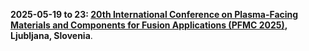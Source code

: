 **2025-05-19 to 23: [20th International Conference on Plasma-Facing Materials and Components for Fusion Applications (PFMC 2025)](https://pfmc20.com "PFMC 2025 focuses on plasma-facing materials for fusion, covering material erosion, tritium retention, and thermal properties. Topics include tungsten alloys, liquid metals, and computational modeling of plasma-material interactions, emphasizing durable materials for fusion reactor environments."), Ljubljana, Slovenia**.

